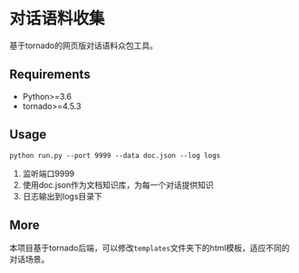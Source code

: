 # 对话语料收集
基于tornado的网页版对话语料众包工具。

## Requirements
- Python>=3.6
- tornado>=4.5.3

## Usage

`python run.py --port 9999 --data doc.json --log logs`

1. 监听端口9999
2. 使用doc.json作为文档知识库，为每一个对话提供知识
3. 日志输出到logs目录下

## More
本项目基于tornado后端，可以修改`templates`文件夹下的html模板，适应不同的对话场景。
